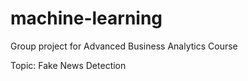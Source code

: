 # machine-learning

Group project for Advanced Business Analytics Course

Topic: Fake News Detection